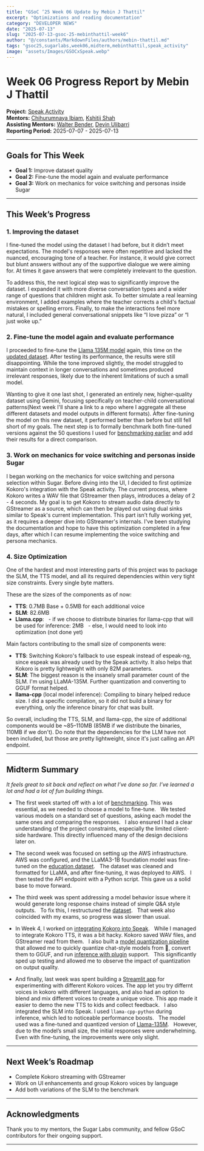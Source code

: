 ```yaml
---
title: "GSoC ’25 Week 06 Update by Mebin J Thattil"
excerpt: "Optimizations and reading documentation"
category: "DEVELOPER NEWS"
date: "2025-07-13"
slug: "2025-07-13-gsoc-25-mebinthattil-week6"
author: "@/constants/MarkdownFiles/authors/mebin-thattil.md"
tags: "gsoc25,sugarlabs,week06,midterm,mebinthattil,speak_activity"
image: "assets/Images/GSOCxSpeak.webp"
---
```


# Week 06 Progress Report by Mebin J Thattil

**Project:** [Speak Activity](https://github.com/sugarlabs/speak)  
**Mentors:** [Chihurumnaya Ibiam](https://github.com/chimosky), [Kshitij Shah](https://github.com/kshitijdshah99)  
**Assisting Mentors:** [Walter Bender](https://github.com/walterbender), [Devin Ulibarri](https://github.com/pikurasa)  
**Reporting Period:** 2025-07-07 - 2025-07-13

---

## Goals for This Week

- **Goal 1:** Improve dataset quality  
- **Goal 2:** Fine-tune the model again and evaluate performance  
- **Goal 3:** Work on mechanics for voice switching and personas inside Sugar  

---

## This Week’s Progress

### **1. Improving the dataset**

I fine-tuned the model using the dataset I had before, but it didn’t meet expectations. The model's responses were often repetitive and lacked the nuanced, encouraging tone of a teacher. For instance, it would give correct but blunt answers without any of the supportive dialogue we were aiming for. At times it gave answers that were completely irrelevant to the question. 

To address this, the next logical step was to significantly improve the dataset. I expanded it with more diverse conversation types and a wider range of questions that children might ask. To better simulate a real learning environment, I added examples where the teacher corrects a child's factual mistakes or spelling errors. Finally, to make the interactions feel more natural, I included general conversational snippets like “I love pizza” or “I just woke up.”

### **2. Fine-tune the model again and evaluate performance**

I proceeded to fine-tune the [Llama 135M model](https://huggingface.co/amd/AMD-Llama-135m) again, this time on the [updated dataset](https://github.com/mebinthattil/AMD_Llama_135M). After testing its performance, the results were still disappointing. While the tone improved slightly, the model struggled to maintain context in longer conversations and sometimes produced irrelevant responses, likely due to the inherent limitations of such a small model.

Wanting to give it one last shot, I generated an entirely new, higher-quality dataset using Gemini, focusing specifically on teacher-child conversational patterns(Next week I'll share a link to a repo where I aggregate all these different datasets and model outputs in different formats). After fine-tuning the model on this new dataset, it performed better than before but still fell short of my goals. The next step is to formally benchmark both fine-tuned versions against the 50 questions I used for [benchmarking earlier](https://llm-benchmarking-sugar.streamlit.app/) and add their results for a direct comparison.

### **3. Work on mechanics for voice switching and personas inside Sugar**

I began working on the mechanics for voice switching and persona selection within Sugar. Before diving into the UI, I decided to first optimize Kokoro's integration with the Speak activity. The current process, where Kokoro writes a WAV file that GStreamer then plays, introduces a delay of 2 - 4 seconds. My goal is to get Kokoro to stream audio data directly to GStreamer as a source, which can then be played out using dual sinks similar to Speak's current implementation. This part isn’t fully working yet, as it requires a deeper dive into GStreamer's internals. I've been studying the documentation and hope to have this optimization completed in a few days, after which I can resume implementing the voice switching and persona mechanics.

### **4. Size Optimization**

One of the hardest and most interesting parts of this project was to package the SLM, the TTS model, and all its required dependencies within very tight size constraints. Every single byte matters.

These are the sizes of the components as of now:
- **TTS**: 0.7MB Base + 0.5MB for each additional voice
- **SLM**: 82.6MB
- **Llama.cpp**:
  - if we choose to distribute binaries for llama-cpp that will be used for inference: 2MB
  - else, I would need to look into optimization (not done yet)

Main factors contributing to the small size of components were:
- **TTS**: Switching Kokoro's fallback to use espeak instead of espeak-ng, since espeak was already used by the Speak activity. It also helps that Kokoro is pretty lightweight with only 82M parameters.
- **SLM**: The biggest reason is the insanely small parameter count of the SLM. I'm using LLaMA-135M. Further quantization and converting to GGUF format helped.
- **llama-cpp** (local model inference): Compiling to binary helped reduce size. I did a specific compilation, so it did not build a binary for everything, only the inference binary for chat was built.

So overall, including the TTS, SLM, and llama-cpp, the size of additional components would be ~85–110MB (85MB if we distribute the binaries, 110MB if we don't). Do note that the dependencies for the LLM have not been included, but those are pretty lightweight, since it's just calling an API endpoint.

---

## Midterm Summary

*It feels great to sit back and reflect on what I’ve done so far. I’ve learned a lot and had a lot of fun building things.*
- The first week started off with a lot of [benchmarking](https://llm-benchmarking-sugar.streamlit.app/). This was essential, as we needed to choose a model to fine-tune.  
We tested various models on a standard set of questions, asking each model the same ones and comparing the responses.  
I also ensured I had a clear understanding of the project constraints, especially the limited client-side hardware. This directly influenced many of the design decisions later on.

- The second week was focused on setting up the AWS infrastructure.  
AWS was configured, and the LLaMA3-1B foundation model was fine-tuned on the [education dataset](https://github.com/mebinthattil/Education-Dialogue-Dataset).  
The dataset was cleaned and formatted for LLaMA, and after fine-tuning, it was deployed to AWS.  
I then tested the API endpoint with a Python script. This gave us a solid base to move forward.

- The third week was spent addressing a model behavior issue where it would generate long response chains instead of simple Q&A style outputs.  
To fix this, I restructured the [dataset](https://github.com/mebinthattil/Education-Dialogue-Dataset).  
That week also coincided with my exams, so progress was slower than usual.

- In Week 4, I worked on [integrating Kokoro into Speak](https://drive.google.com/file/d/1Z-zQrnH56CDVFJnEMmm6DflwpajwrLmI/view?usp=sharing).  
While I managed to integrate Kokoro TTS, it was a bit hacky. Kokoro saved WAV files, and GStreamer read from them.  
I also built a [model quantization pipeline](https://github.com/mebinthattil/Model_Quantize_Pipeline) that allowed me to quickly quantize chat-style models from 🤗, convert them to GGUF, and run [inference with plugin](https://github.com/mebinthattil/template_llama_chat_python) support.  
This significantly sped up testing and allowed me to observe the impact of quantization on output quality.

- And finally, last week was spent building a [Streamlit app](https://newstreamlit-frontend.blackpond-9921706d.eastus.azurecontainerapps.io/) for experimenting with different Kokoro voices. The app let you try differnt voices in kokoro with different languages, and also had an option to blend and mix different voices to create a unique voice.
This app made it easier to demo the new TTS to kids and collect feedback.  
I also integrated the SLM into Speak. I used `llama-cpp-python` during inference, which led to noticeable performance boosts.  
The model used was a fine-tuned and quantized version of [Llama-135M](https://huggingface.co/MebinThattil/Llama-135M-FT/tree/main).  
However, due to the model’s small size, the initial responses were underwhelming. Even with fine-tuning, the improvements were only slight.

---

## Next Week’s Roadmap

- Complete Kokoro streaming with GStreamer  
- Work on UI enhancements and group Kokoro voices by language  
- Add both variations of the SLM to the benchmark  

---

## Acknowledgments

Thank you to my mentors, the Sugar Labs community, and fellow GSoC contributors for their ongoing support.

---